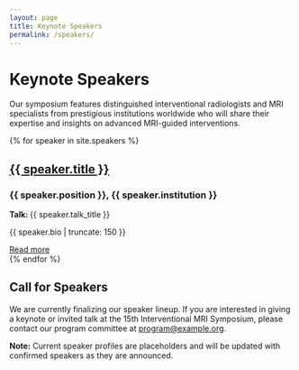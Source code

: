 ```yaml
---
layout: page
title: Keynote Speakers
permalink: /speakers/
---
```


# Keynote Speakers

Our symposium features distinguished interventional radiologists and MRI specialists from prestigious institutions worldwide who will share their expertise and insights on advanced MRI-guided interventions.

{% for speaker in site.speakers %}
<div class="speaker-card">
  <h2><a href="{{ speaker.url | relative_url }}">{{ speaker.title }}</a></h2>
  <h3>{{ speaker.position }}, {{ speaker.institution }}</h3>
  <p><strong>Talk: </strong>{{ speaker.talk_title }}</p>
  <p>{{ speaker.bio | truncate: 150 }}</p>
  <a href="{{ speaker.url | relative_url }}" class="read-more">Read more</a>
</div>
{% endfor %}

## Call for Speakers

We are currently finalizing our speaker lineup. If you are interested in giving a keynote or invited talk at the 15th Interventional MRI Symposium, please contact our program committee at [program@example.org](mailto:program@example.org).

**Note:** Current speaker profiles are placeholders and will be updated with confirmed speakers as they are announced.